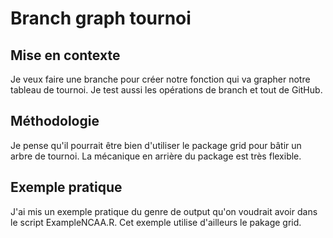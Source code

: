 # Branch graph tournoi

## Mise en contexte
Je veux faire une branche pour créer notre fonction qui va grapher notre tableau de tournoi.
Je test aussi les opérations de branch et tout de GitHub.

## Méthodologie
Je pense qu'il pourrait être bien d'utiliser le package grid pour bâtir un arbre de tournoi. La mécanique en arrière du package est très flexible.

## Exemple pratique
J'ai mis un exemple pratique du genre de output qu'on voudrait avoir dans le script ExampleNCAA.R. Cet exemple utilise d'ailleurs le pakage grid.
